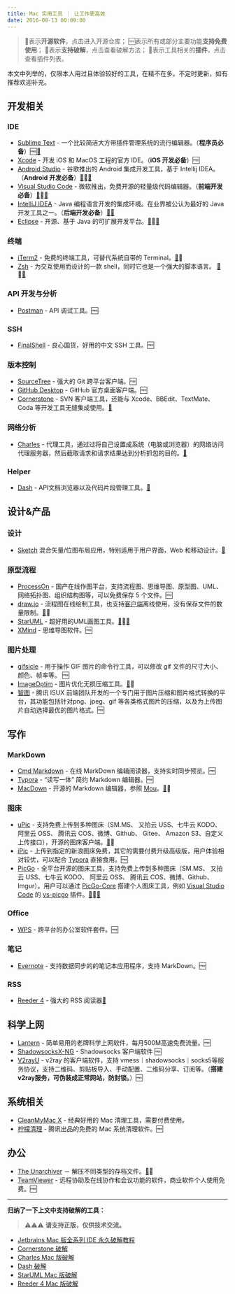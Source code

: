 ```yaml
---
title: Mac 实用工具 ｜ 让工作更高效
date: 2016-08-13 00:00:00
---
```


> 📖表示**开源软件**，点击进入开源仓库；
🆓表示所有或部分主要功能**支持免费使用**；
🔨表示**支持破解**，点击查看破解方法；
🔗表示工具相关的**插件**，点击查看插件列表。

本文中列举的，仅限本人用过且体验较好的工具，在精不在多。不定时更新，如有推荐欢迎补充。

## 开发相关

### IDE

- [Sublime Text](http://www.sublimetext.com/3) - 一个比较简洁大方带插件管理系统的流行编辑器。（**程序员必备**）🆓[🔗](https://github.com/dreikanter/sublime-bookmarks)
- [Xcode](https://developer.apple.com/xcode/) - 开发 iOS 和 MacOS 工程的官方 IDE。（**iOS 开发必备**）🆓
- [Android Studio](https://developer.android.com/studio/index.html) - 谷歌推出的 Android 集成开发工具，基于 Intellij IDEA。（**Android 开发必备**）[📖](http://tools.android.com)🆓[🔗](https://github.com/balsikandar/Android-Studio-Plugins)
- <span id="vscode">[Visual Studio Code](https://code.visualstudio.com)</span> - 微软推出，免费开源的轻量级代码编辑器。（**前端开发必备**）[📖](https://github.com/Microsoft/vscode)🆓[🔗](https://marketplace.visualstudio.com/vscode)
- [IntelliJ IDEA](resources/jetbrains-series) - Java 编程语言开发的集成环境。在业界被公认为最好的 Java 开发工具之一。（**后端开发必备**）[🔨](resources/jetbrains-series)[🔗](https://plugins.jetbrains.com/idea)
- [Eclipse](https://www.eclipse.org) - 开源、基于 Java 的可扩展开发平台。[📖](http://git.eclipse.org/c/)🆓[🔗](https://marketplace.eclipse.org/)

### 终端

- [iTerm2](http://www.iterm2.com) - 免费的终端工具，可替代系统自带的 Terminal。[📖](https://github.com/gnachman/iTerm2)🆓
- [Zsh](https://www.zsh.org) - 为交互使用而设计的一款 shell，同时它也是一个强大的脚本语言。 [📖](https://sourceforge.net/projects/zsh/)🆓[🔗](https://github.com/unixorn/awesome-zsh-plugins)

### API 开发与分析

- [Postman](https://www.getpostman.com) - API 调试工具。🆓

### SSH

- [FinalShell](resources/final-shell) - 良心国货，好用的中文 SSH 工具。🆓

### 版本控制

- [SourceTree](https://www.sourcetreeapp.com) - 强大的 Git 跨平台客户端。🆓
- [GitHub Desktop](https://desktop.github.com) - GitHub 官方桌面客户端。🆓
- [Cornerstone](resources/cornerstone) - SVN 客户端工具，还能与 Xcode、BBEdit、TextMate、Coda 等开发工具无缝集成使用。[🔨](resources/cornerstone)

### 网络分析

- [Charles](resources/charles) - 代理工具，通过过将自己设置成系统（电脑或浏览器）的网络访问代理服务器，然后截取请求和请求结果达到分析抓包的目的。[🔨](resources/charles)

### Helper

- [Dash](https://kapeli.com/dash) - API文档浏览器以及代码片段管理工具。[🔨](resources/dash)

## 设计&产品

### 设计

- [Sketch](https://www.sketchapp.com) 混合矢量/位图布局应用，特别适用于用户界面，Web 和移动设计。[🔗](https://www.sketch.com/extensions/plugins/)

 <!-- - Sketch Toolbox - 一个超级简单的 Sketch 插件管理器。
 - Measure - 设计稿标注、测量工具。
 - User Flows - 直接从画板生成流程图。 -->

### 原型流程

- [ProcessOn](https://www.processon.com) - 国产在线作图平台，支持流程图、思维导图、原型图、UML、网络拓扑图、组织结构图等，可以免费保存 5 个文件。🆓
- [draw.io](https://www.draw.io) - 流程图在线绘制工具，也支持[客户端](https://github.com/jgraph/drawio-desktop/releases)离线使用，没有保存文件的数量限制。[📖](https://github.com/jgraph/drawio)🆓
- [StarUML](resources/star-uml) - 超好用的UML画图工具。[📖](https://github.com/staruml)🆓[🔨](resources/star-uml)
- [XMind](http://www.xmind.net) - 思维导图软件。🆓

### 图片处理

- [gifsicle](http://www.lcdf.org/gifsicle/) - 用于操作 GIF 图片的命令行工具，可以修改 gif 文件的尺寸大小、颜色、帧率等。 🆓
- [ImageOptim](https://imageoptim.com/mac) - 图片优化无损压缩工具。[📖](https://github.com/ImageOptim/ImageOptim)🆓
- [智图](https://zhitu.isux.us/index.php/preview/download) - 腾讯 ISUX 前端团队开发的一个专门用于图片压缩和图片格式转换的平台，其功能包括针对png、jpeg、gif 等各类格式图片的压缩，以及为上传图片自动选择最优的图片格式。🆓

<!-- ### 涂鸦

Xournal 是一款简单但可靠的应用，可以让你通过手写板手写或者在笔记上涂鸦。
MrWriter -->

## 写作

### MarkDown

- [Cmd Markdown](https://www.zybuluo.com/mdeditor) - 在线 MarkDown 编辑阅读器，支持实时同步预览。🆓
- <span id = "typora">[Typora](http://www.typora.io)</span> - “读写一体” 简约 Markdown 编辑器。🆓
- [MacDown](https://macdown.uranusjr.com) - 开源的 Markdown 编辑器，参照 [Mou](http://25.io/mou/)。[📖](https://github.com/MacDownApp/macdown)🆓

### 图床

- [uPic](https://blog.svend.cc/upic) - 支持免费上传到多种图床（SM.MS、 又拍云 USS、七牛云 KODO、 阿里云 OSS、 腾讯云 COS、微博、Github、 Gitee、 Amazon S3、自定义上传接口），开源的图床客户端。[📖](https://github.com/gee1k/uPic)🆓
- [iPic](http://toolinbox.net/iPic/) - 上传到指定的新浪图床免费，其它的需要付费升级高级版，用户体验相对较优，可以配合 [Typora](#typora) 直接食用。🆓
- [PicGo](https://molunerfinn.com/PicGo/) - 全平台开源的图床工具，支持免费上传到多种图床（SM.MS、 又拍云 USS、七牛云 KODO、 阿里云 OSS、 腾讯云 COS、微博、Github、Imgur）。用户可以通过 [PicGo-Core](https://github.com/PicGo/PicGo-Core) 搭建个人图床工具，例如 [Visual Studio Code](#vscode) 的 [vs-picgo](https://marketplace.visualstudio.com/items?itemName=Spades.vs-picgo) 插件。[📖](https://github.com/Molunerfinn/PicGo)🆓[🔗](https://github.com/PicGo/PicGo-Core)

### Office

- [WPS](https://www.wps.cn/product/wpsmac/) - 跨平台的办公室软件套件。🆓

### 笔记

- [Evernote](https://www.yinxiang.com/download/) - 支持数据同步的的笔记本应用程序，支持 MarkDown。🆓

### RSS

- [Reeder 4](resources/reeder) - 强大的 RSS 阅读器[🔨](resources/reeder)

## 科学上网

- [Lantern](https://github.com/getlantern/download) - 简单易用的老牌科学上网软件，每月500M高速免费流量。🆓
- [ShadowsocksX-NG](https://github.com/shadowsocks/ShadowsocksX-NG/releases) - Shadowsocks 客户端软件 🆓
- [V2rayU](https://github.com/yanue/V2rayU) - v2ray 的客户端软件，支持 vmess｜shadowsocks｜socks5等服务协议，支持二维码、剪贴板导入、手动配置、二维码分享、订阅等。（**搭建v2ray服务，可伪装成正常网站，防封锁。**）🆓

## 系统相关

- [CleanMyMac X](https://cleanmymac.com) - 经典好用的 Mac 清理工具，需要付费使用。
- [柠檬清理](https://lemon.qq.com) - 腾讯出品的免费的 Mac 系统清理软件。🆓

## 办公

- [The Unarchiver](https://theunarchiver.com) － 解压不同类型的存档文件。[📖](https://bitbucket.org/kosovan/theunarchiver/src/default/)🆓
- [TeamViewer](https://www.teamviewer.com) - 远程协助及在线协作和会议功能的软件，商业软件个人使用免费。🆓

---

**归纳了一下上文中支持破解的工具：**

> ⚠️⚠️⚠️ **请支持正版，仅供技术交流。**

- [Jetbrains Mac 版全系列 IDE 永久破解教程](resources/jetbrains-series)
- [Cornerstone 破解](resources/cornerstone)
- [Charles Mac 版破解](resources/charles)
- [Dash 破解](resources/dash)
- [StarUML Mac 版破解](resources/star-uml)
- [Reeder 4 Mac 版破解](resources/reeder)